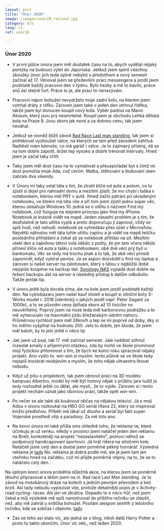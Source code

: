 ```yaml
---
layout: post
title: "Únor 2020"
image: /images/unor20_resized.jpg
category: blo
lang: cz
ref: unor20

---
```

 
 <h3>Únor 2020</h3>


- V první půlce února jsem měl dostatek času na to, abych vydělal nějaký penízky na budoucí výlet do Japonska. Jelikož jsem splnil všechny zkoušky (moc jich teda úplně nebylo) s předstihem a nový semestr začínal až 17. Věnoval jsem se především práci messengera a jezdil jsem podstatě každý pracovní den v týdnu. Bylo hezky a mě to bavilo, práce snů asi stejně furt. Práce to je, ale prací to nenazývám.

- Pracovní nápor bohužel nevydrželo moje zadní kolo, na kterém jsem vytrhal dráty z ráfku. Zároven jsem také v jeden den utrhnul řidítka, takže jsem byl donucen koupit nový kola. Výběr padnul na Mavic Aksium, který jsou prý nesmrtelné. Koupil jsem je obchodu Lehká dětská kola na Praze 8. Jsou skoro jak nové a za dobrou cenu, tak jsem neváhal. 

- Jelikož se rovněž blížil závod [Rad Race Last man standing](https://www.rad-race.com/), tak jsem si potřeboval vyzkoušet válce, na kterých se tam před závodem zahřívá. Naštěstí mám kámoše, co má garáž i válce. Je to zajímavý přístroj, dá se na tom dobře zapotit, držet tep vysoko a dobře trénovat intervaly. Hned jsem je začal taky chtít. 

- Taky jsem měl dost času na to vymalovat a přeuspořádat byt s čimž mi dost pomohla moje Áda, což cením. Malba, stěhování a štukování oken zabralo dva víkendy. 

- V Únoru mi taky volal táta s tim, že ztratil klíče od auta a potom, co to zjistil si dojel pro náhradní domu a mezitím zjistil, že mu chybí i taška s notebookem, kterou měl PRÝ v autě. Ihned začlo pátrání po ukradeným notebooku, ve kteém má táta vše a při tom jsem zjistil jednu super věc, kterou obsahuje Windows 10. jedná se o utilitu s názvem Find my notebook, což funguje na stejném principu jako find my iPhone. Notebook je krásně vidět na mapě. Jeden zásadní problém je s tím, že deafulatně je tato utilita vyplá a proto doporučuju jí zapnout, vždy se spíš hodí, než nehodí. notebook se vyhledááv přes účet v Microsfotu. Největší náhodou měl táta tuhle utilitu zaplou a já viděl na mapě teščku posledního přihlášení a čekal až se notebook přihlásí na sít. Mezitim utekl den a najednou tátovi volá někdo z pošty, že jim tam včera někdo přinesl klíče od auta a tašku s notebookem, obě dvě věci prý byli u bankomatu. Věc se tedy má trochu jinak a to tak, že obě věci prostě zapomněl, když vybíral peníze. Já se aspon dozvěděl o find my laptop a zároven si našel server na zálohování, který s tátou v nejbližší době nejspíše koupíme na backup dat. [Synology NAS](https://www.synology.com/cs-cz) vypadá dost dobře na řešení backupu dat na server a následný přístup k datům odkukoliv. Takže jentak tip. 

- V únoru ještě byla docela zima, ale na kole jsem jezdil podstatě každý den. Na cyklobazaru jsem našel kauf století a koupil si silniční boty S-Works model r. 2018 (identický v jakých jezdil např. Peter Sagan) za 1000kč, a to se původní cena šplhala skoro až 10 tisícům no neuvěřitelný. Poprvý jsem na noze teda měl karbonovou podrážku a to mě vyhecovalo na maximální jízdu břežanským údolím nahoru. Průměrnou rychlost jsem měl 28km/h a tep se mi poprvé od doby, dky si ho měřím vyšplhal na hodnotu 200. Jelo to dobře, jen škoda, že jsem měl batoh, by to jelo ještě o něco líp

- Jak jsem už psal, tak 17. měl začínat semestr. Jale naštěstí stihnul rozeslat emaily s příjemnými otázkou, zda by mohli ve škole prominout mojí fyzickou přítomnost s tím, že bych ke konci roku spracoval nějaký projekt. Ano vyšlo to. win-win si myslím. tento půlrok se ve škole tedy nejspíš mockrát neobjevím a myslím, že toho nějak ultraextra litovat nebudu.

- Když už píšu o projektech, tak jsem obnovil práci na 3D modelu kampusu Albertov, model by měl být hotový nějak v průbhu jara tudíž je tedy rozhodně ještě co dělat, ale myslí,. že to vyjde. Zároven si i tento projekt nechám uznat jako oborovu praxi, takže opět win-win.

- Po večer se ale také dá kouknout občas na nějakou televizi. Já s mojí Adou v únoru rozkoukal na HBO GO seriál Hlava 22, který se inspiroval knižní předlohou. Příběh mě lákal už dlouho a seriál byl fakt super. Vojenské prostředí vtip a paradoxy. Za mě toto ano.

- Na konci února mi také přišla sms ohledně toho, že reklama ve, které účinkuju je už venku. někdy v prosinci jsem natáčel jeden den reklamu na Birell, konkrétněji na projekt "nezastavitelní", pomocí něhož se podporucjí handicapovaní sportovci. Já hrál ridera na silničním kole. Natáčeli jsme celý den a dostal jsem poměrně pěkný hornárář. Výsledná reklama je [tady](https://vimeo.com/391609172?ref=em-share&fbclid=IwAR2tHc1Zfsf4WjIdCfy3gr88fZ_j6bdX60qOejylQmrUxxkJf-XIq5evOeU) No. reklama je dobrá podle mě, ale já jsem tam jen vteřinku hned na začátku, což mi přijde poměrně vtipný, na to, že se to natáčelo celý den.

Na úplným konci února proběhla důležitá akce, na kterou jsem se poměrně dlouho připravoval a těšim jsem na ní. Rad race Last Man standing. Je to závod na motokárový dráze na kolech s jedním pevným převodem a bez brzd. Asi tady nebudu vypisovat vše, protože detailnější popis je v Activity-road cycling- races. Ale jen ve zkratce. Dopadlo to o něco hůř, než jsem čekal a můj výsledek mě spíš namotivoval do příštího ročníku se zlepšit, než, aby mě zahrál u srdíčka bohužel. Posílám alespon sestříh z letošního ročníku, kde se sobčas i objevím. [tady](https://www.youtube.com/watch?v=ArzMdQT_72g)

- Zas se toho asi stalo víc, ale jedná se o blog, nikoli další Harry Potter a proto to takto ukončím. Únor víc okk,, než leden 2020.
